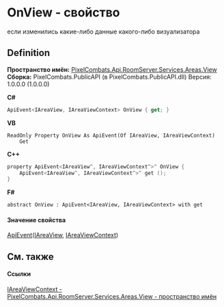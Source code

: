 # OnView - свойство


если изменились какие-либо данные какого-либо визуализатора



## Definition
**Пространство имён:** <a href="d42615c4-2647-6043-f483-ab072442c0ce">PixelCombats.Api.RoomServer.Services.Areas.View</a>  
**Сборка:** PixelCombats.PublicAPI (в PixelCombats.PublicAPI.dll) Версия: 1.0.0.0 (1.0.0.0)

**C#**
``` C#
ApiEvent<IAreaView, IAreaViewContext> OnView { get; }
```
**VB**
``` VB
ReadOnly Property OnView As ApiEvent(Of IAreaView, IAreaViewContext)
	Get
```
**C++**
``` C++
property ApiEvent<IAreaView^, IAreaViewContext^>^ OnView {
	ApiEvent<IAreaView^, IAreaViewContext^>^ get ();
}
```
**F#**
``` F#
abstract OnView : ApiEvent<IAreaView, IAreaViewContext> with get
```



#### Значение свойства
<a href="2c6ab617-976d-ae51-82f2-7621fc7e18d9">ApiEvent</a>(<a href="bc285b36-ae28-f2a5-79c2-60e3892f3e32">IAreaView</a>, <a href="399f63a8-3f59-5085-21ae-8069297f7a7d">IAreaViewContext</a>)

## См. также


#### Ссылки
<a href="399f63a8-3f59-5085-21ae-8069297f7a7d">IAreaViewContext - </a>  
<a href="d42615c4-2647-6043-f483-ab072442c0ce">PixelCombats.Api.RoomServer.Services.Areas.View - пространство имён</a>  
